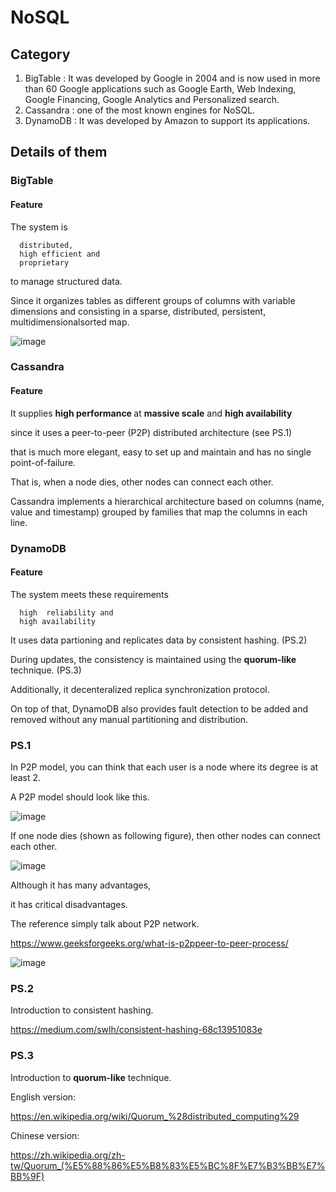 # NoSQL
## Category
1. BigTable : It was developed by Google in 2004 and is now used in more than 60 Google applications such as Google Earth, Web Indexing, Google Financing, Google Analytics and Personalized search.
2. Cassandra : one of the most known engines for NoSQL. 
3. DynamoDB : It was developed by Amazon to support its applications.

## Details of them

### BigTable
#### Feature
The system is 
      
      distributed,
      high efficient and
      proprietary 
      
to manage structured data.

Since it  organizes tables as different  groups of columns 
with variable dimensions and consisting  in a sparse, distributed, persistent, multidimensionalsorted  map.

![image](https://user-images.githubusercontent.com/75050655/225528340-b48c06a1-072f-461a-a4c8-9301fe48b89c.png)

### Cassandra
#### Feature

It supplies <b>high performance </b> at <b>massive scale</b> and <b>high availability</b>

since it uses a peer-to-peer (P2P) distributed architecture (see PS.1)

that is much more elegant, easy to set  up and maintain and has no single point-of-failure.

That is, when a node dies, other nodes can connect each other.

Cassandra implements a hierarchical architecture based on columns (name, value and timestamp) grouped by families that map the columns in each line.

### DynamoDB
#### Feature

The system meets these requirements
      
      high  reliability and
      high availability
  
It uses data partioning and replicates data by consistent hashing. (PS.2)

During updates, the consistency is maintained using the <b>quorum-like</b> technique. (PS.3)

Additionally, it decenteralized replica synchronization protocol.

On top of that, DynamoDB also provides fault detection to be added and removed without any manual partitioning and distribution.

### PS.1
In P2P model, you can think that each user is a node where its degree is at least 2.

A P2P model should look like this.

![image](https://user-images.githubusercontent.com/75050655/225529785-c298c5e9-25be-4289-9164-76ae77e994f7.png)


If one node dies (shown as following figure), then other nodes can connect each other.

![image](https://user-images.githubusercontent.com/75050655/225530594-d69a30a1-6844-4b93-b0f1-13dfb724c4ab.png)

Although it has many advantages, 

it has critical disadvantages.

The reference simply talk about P2P network.

https://www.geeksforgeeks.org/what-is-p2ppeer-to-peer-process/

![image](https://user-images.githubusercontent.com/75050655/225531290-faae9f6e-0e57-43ca-9c3a-bbc9f10aeb54.png)

### PS.2
Introduction to consistent hashing.

https://medium.com/swlh/consistent-hashing-68c13951083e

### PS.3

Introduction to <b>quorum-like</b> technique.

English version:

https://en.wikipedia.org/wiki/Quorum_%28distributed_computing%29

Chinese version:

https://zh.wikipedia.org/zh-tw/Quorum_(%E5%88%86%E5%B8%83%E5%BC%8F%E7%B3%BB%E7%BB%9F)

